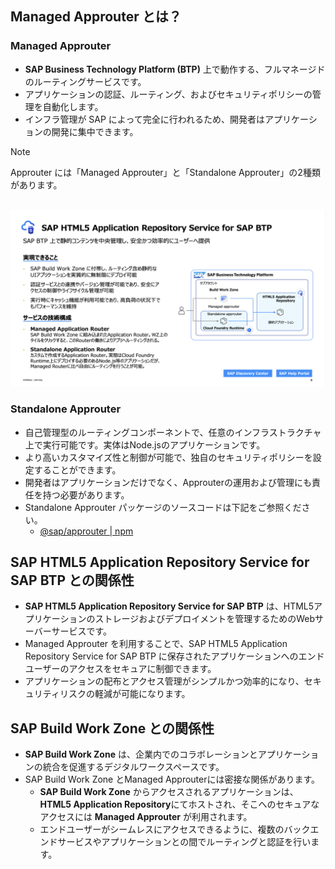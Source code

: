 ## Managed Approuter とは？

### Managed Approuter
- **SAP Business Technology Platform (BTP)** 上で動作する、フルマネージドのルーティングサービスです。
- アプリケーションの認証、ルーティング、およびセキュリティポリシーの管理を自動化します。
- インフラ管理が SAP によって完全に行われるため、開発者はアプリケーションの開発に集中できます。

> [!NOTE]
> Approuter には「Managed Approuter」と「Standalone Approuter」の2種類があります。<br>
> <br>

![MTA](../00_Assets/99_Column/04_ManagedApprouter.png)


### Standalone Approuter
- 自己管理型のルーティングコンポーネントで、任意のインフラストラクチャ上で実行可能です。実体はNode.jsのアプリケーションです。
- より高いカスタマイズ性と制御が可能で、独自のセキュリティポリシーを設定することができます。
- 開発者はアプリケーションだけでなく、Approuterの運用および管理にも責任を持つ必要があります。
- Standalone Approuter パッケージのソースコードは下記をご参照ください。
  - [ @sap/approuter | npm ](https://www.npmjs.com/package/@sap/approuter)


## SAP HTML5 Application Repository Service for SAP BTP との関係性

- **SAP HTML5 Application Repository Service for SAP BTP** は、HTML5アプリケーションのストレージおよびデプロイメントを管理するためのWebサーバーサービスです。
- Managed Approuter を利用することで、SAP HTML5 Application Repository Service for SAP BTP に保存されたアプリケーションへのエンドユーザーのアクセスをセキュアに制御できます。
- アプリケーションの配布とアクセス管理がシンプルかつ効率的になり、セキュリティリスクの軽減が可能になります。

## SAP Build Work Zone との関係性

- **SAP Build Work Zone** は、企業内でのコラボレーションとアプリケーションの統合を促進するデジタルワークスペースです。
- SAP Build Work Zone とManaged Approuterには密接な関係があります。
  - **SAP Build Work Zone** からアクセスされるアプリケーションは、**HTML5 Application Repository**にてホストされ、そこへのセキュアなアクセスには **Managed Approuter** が利用されます。
  - エンドユーザーがシームレスにアクセスできるように、複数のバックエンドサービスやアプリケーションとの間でルーティングと認証を行います。


